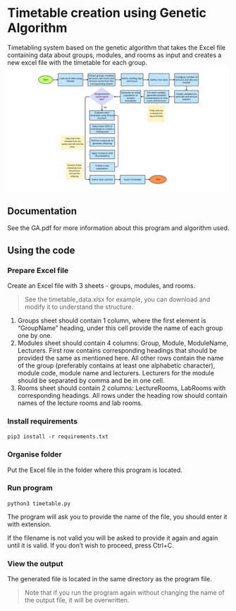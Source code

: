 # Timetable creation using Genetic Algorithm
Timetabling system based on the genetic algorithm that takes the Excel file containing data about groups, modules, and rooms as input and creates a new excel file with the timetable for each group. 
![flowchart](flowchart.png)
## Documentation
See the GA.pdf for more information about this program and algorithm used.
## Using the code

### Prepare Excel file
Create an Excel file with 3 sheets - groups, modules, and rooms.
>See the timetable_data.xlsx for example, you can download and modify it to understand the structure.
1. Groups sheet should contain 1 column, where the first element is “GroupName” heading, under this cell provide the name of each group one by one. 
2. Modules sheet should contain 4 columns: Group, Module, ModuleName, Lecturers. First row contains corresponding headings that should be provided the same as mentioned here. All other rows contain the name of the group (preferably contains at least one alphabetic character), module code, module name and lecturers. Lecturers for the module should be separated by comma and be in one cell.
3. Rooms sheet should contain 2 columns: LectureRooms, LabRooms with corresponding headings. All rows under the heading row should contain names of the lecture rooms and lab rooms.

### Install requirements
```shell
pip3 install -r requirements.txt
```
### Organise folder
Put the Excel file in the folder where this program is located.
### Run program
```shell
python3 timetable.py
```
The program will ask you to provide the name of the file, you should enter it with extension.

If the filename is not valid you will be asked to provide it again and again until it is valid. 
If you don’t wish to proceed, press Ctrl+C.
### View the output
The generated file is located in the same directory as the program file. 
>Note that if you run the program again without changing the name of the output file, it will be overwritten.

